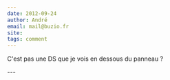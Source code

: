 ```yaml
---
date: 2012-09-24
author: André
email: mail@buzio.fr
site: 
tags: comment
---
```


<p>C'est pas une DS que je vois en dessous du panneau ?</p>
---